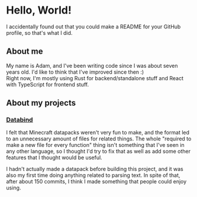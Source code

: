 # Hello, World!

I accidentally found out that you could make a README for your GitHub profile,
so that's what I did.

## About me

My name is Adam, and I've been writing code since I was about seven years old.
I'd like to think that I've improved since then :)\
Right now, I'm mostly using Rust for backend/standalone stuff and React with
TypeScript for frontend stuff.

## About my projects

### [Databind](https://github.com/MysteryBlokHed/databind)

I felt that Minecraft datapacks weren't very fun to make, and the format
led to an unnecessary amount of files for related things. The whole "required
to make a new file for every function" thing isn't something that I've seen in
any other language, so I thought I'd try to fix that as well as add some other
features that I thought would be useful.

I hadn't actually made a datapack before building this project, and it was also
my first time doing anything related to parsing text. In spite of that, after
about 150 commits, I think I made something that people could enjoy using.
